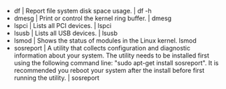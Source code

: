 - df	| Report file system disk space usage.	| 	df -h
- dmesg		| Print or control the kernel ring buffer.	| 	dmesg
- lspci		| Lists all PCI devices.	| 	lspci
- lsusb		| Lists all USB devices.	| 	lsusb
- lsmod		| Shows the status of modules in the Linux kernel.	lsmod
- sosreport		| A utility that collects configuration and diagnostic information about your system. The utility needs to be installed first using the following command line: "sudo apt-get install sosreport". It is recommended you reboot your system after the install before first running the utility.	| 	sosreport
